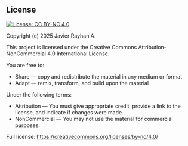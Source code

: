 ## License
[![License: CC BY-NC 4.0](https://img.shields.io/badge/License-CC%20BY--NC%204.0-lightgrey.svg)](https://creativecommons.org/licenses/by-nc/4.0/)

Copyright (c) 2025 Javier Rayhan A.

This project is licensed under the Creative Commons Attribution-NonCommercial 4.0 International License.

You are free to:
- Share — copy and redistribute the material in any medium or format
- Adapt — remix, transform, and build upon the material

Under the following terms:
- Attribution — You must give appropriate credit, provide a link to the license, and indicate if changes were made.
- NonCommercial — You may not use the material for commercial purposes.

Full license: https://creativecommons.org/licenses/by-nc/4.0/

